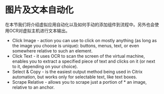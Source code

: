 # 图片及文本自动化
在本节我们将介绍虚拟应用自动化以及如何手动的添加组件到流程中。另外也会使用OCR对虚拟主机进行文本输出。

* Click Image - action you can use to click on mostly anything (as long as the image you choose is unique): buttons, menus, text, or even somewhere relative to such an element.
* Click Text - it uses OCR to scan the screen of the virtual machine, enables you to extract a specified piece of text and clicks on it (or next to it, depending on your choice).
* Select & Copy - is the easiest output method being used in Citrix automation, but works only for selectable text, like text boxes.
* Scrape Relative - allows you to scrape just a portion of * an image, relative to an anchor.